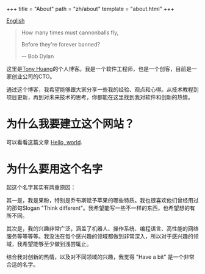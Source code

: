 +++
title = "About"
path = "zh/about"
template = "about.html"
+++

[English](/about)

> How many times must cannonballs fly,
>
> Before they're forever banned?
>
> -- Bob Dylan

这里是[Tony Huang](https://twitter.com/greatony)的个人博客。我是一个软件工程师，也是一个创客，目前是一家创业公司的CTO。

通过这个博客，我希望能够跟大家分享一些我的经验、观点和心得。从技术教程到项目更新，再到对未来技术的思考，你都能在这里找到我对软件和创新的热情。

# 为什么我要建立这个网站？

可以看看这篇文章 [Hello, world](../hello-world.zh.md).

# 为什么要用这个名字

起这个名字其实有两重原因：

其一是，我是果粉，特别是乔布斯赋予苹果的哪些特质。我也很喜欢他们曾经用过的那句Slogan "Think different"。我希望能写一些不一样的东西，也希望想的有所不同。

其次是，我的兴趣非常广泛，涵盖了机器人、操作系统、编程语言、高性能的网络服务等等等等。我没法在每个感兴趣的领域都做到非常深入，所以对于感兴趣的领域，我希望能够至少做到浅尝辄止。

结合我对创新的热情，以及对不同领域的兴趣，我觉得 "Have a bit" 是一个非常合适的名字。
